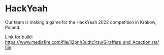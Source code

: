 # HackYeah

Our team is making a game for the HackYeah 2022 competition in Krakow, Poland.

Link for build: https://www.mediafire.com/file/ij2pnh3udtc1rsu/Giraffers_and_Acaction.rar/file